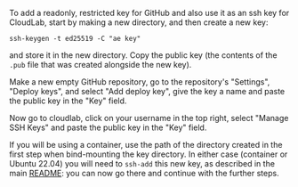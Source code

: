 To add a readonly, restricted key for GitHub and also use it as an ssh key for CloudLab, start by making a new directory, and then create a new key:

```
ssh-keygen -t ed25519 -C "ae key"
```

and store it in the new directory. Copy the public key (the contents of the `.pub` file that was created alongside the new key).

Make a new empty GitHub repository, go to the repository's "Settings", "Deploy keys", and select "Add deploy key", give the key a name and paste the public key in the "Key" field.

Now go to cloudlab, click on your username in the top right, select "Manage SSH Keys" and paste the public key in the "Key" field.

If you will be using a container, use the path of the directory created in the first step when bind-mounting the key directory. In either case (container or Ubuntu 22.04) you will need to `ssh-add` this new key, as described in the main [README](README.md): you can now go there and continue with the further steps.
